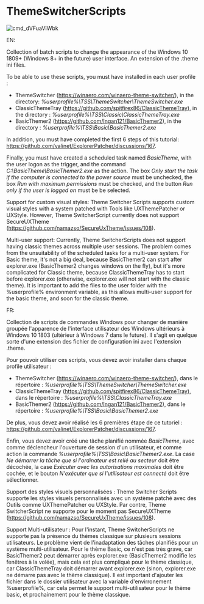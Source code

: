 # ThemeSwitcherScripts

![cmd_dVFuaVIWbk](https://user-images.githubusercontent.com/100134023/177014021-419b31c8-3530-4850-bdc6-c7009c575cad.png)

EN:

Collection of batch scripts to change the appearance of the Windows 10 1809+ (Windows 8+ in the future) user interface. An extension of the .theme ini files.

To be able to use these scripts, you must have installed in each user profile :

- ThemeSwitcher (https://winaero.com/winaero-theme-switcher/), in the directory: _%userprofile%\TSS\ThemeSwitcher\ThemeSwitcher.exe_
- ClassicThemeTray (https://github.com/spitfirex86/ClassicThemeTray), in the directory : _%userprofile%\TSS\Classic\ClassicThemeTray.exe_
- BasicThemer2 (https://github.com/Ingan121/BasicThemer2), in the directory : _%userprofile%\TSS\Basic\BasicThemer2.exe_

In addition, you must have completed the first 6 steps of this tutorial: https://github.com/valinet/ExplorerPatcher/discussions/167.

Finally, you must have created a scheduled task named _BasicTheme_, with the user logon as the trigger, and the command _C:\BasicTheme\BasicThemer2.exe_ as the action. The box _Only start the task if the computer is connected to the power source_ must be unchecked, the box _Run with maximum permissions_ must be checked, and the button _Run only if the user is logged on_ must be be selected.

Support for custom visual styles:
Theme Switcher Scripts supports custom visual styles with a system patched with Tools like UXThemePatcher or UXStyle. However, Theme SwitcherScript currently does not support SecureUXTheme (https://github.com/namazso/SecureUxTheme/issues/108).

Multi-user support:
Currently, Theme SwitcherScripts does not support having classic themes across multiple user sessions.
The problem comes from the unsuitability of the scheduled tasks for a multi-user system. For Basic theme, it's not a big deal, because BasicThemer2 can start after explorer.exe (BasicThemer2 changes windows on the fly), but it's more complicated for Classic theme, because ClassicThemeTray has to start before explorer.exe (otherwise, explorer.exe will not start with the classic theme).
It is important to add the files to the user folder with the %userprofile% environment variable, as this allows multi-user support for the basic theme, and soon for the classic theme.

FR:

Collection de scripts de commandes Windows pour changer de manière groupée l'apparence de l'interface utilisateur des Windows ultérieurs à Windows 10 1803 (ultérieur à Windows 7 dans le future). Il s'agit en quelque sorte d'une extension des fichier de configuration ini avec l'extension .theme.

Pour pouvoir utiliser ces scripts, vous devez avoir installer dans chaque profile utilisateur :

- ThemeSwitcher (https://winaero.com/winaero-theme-switcher/), dans le répertoire : _%userprofile%\TSS\ThemeSwitcher\ThemeSwitcher.exe_
- ClassicThemeTray (https://github.com/spitfirex86/ClassicThemeTray), dans le répertoire : _%userprofile%\TSS\ClassicThemeTray.exe_
- BasicThemer2 (https://github.com/Ingan121/BasicThemer2), dans le répertoire : _%userprofile%\TSS\Basic\BasicThemer2.exe_

De plus, vous devez avoir réalisé les 6 premières étape de ce tutoriel : https://github.com/valinet/ExplorerPatcher/discussions/167.

Enfin, vous devez avoir créé une tâche planifié nommée _BasicTheme_, avec comme déclencheur l'ouverture de session d'un utilisateur, et comme action la commande _%userprofile%\TSS\Basic\BasicThemer2.exe_. La case _Ne démarrer la tâche que si l'ordinateur est relié au secteur_ doit être décochée, la case _Exécuter avec les autorisations maximales_ doit être cochée, et le bouton _N'exécuter que si l'utilisateur est connecté_ doit être sélectionner.

Support des styles visuels personnalisées :
Theme Switcher Scripts supporte les styles visuels personnalisés avec un système patché avec des Outils comme UXThemePatcher ou UXStyle. Par contre, Theme SwitcherScript ne supporte pour le moment pas SecureUXTheme (https://github.com/namazso/SecureUxTheme/issues/108).

Support Multi-utilisateur :
Pour l'instant, Theme SwitcherScripts ne supporte pas la présence du thèmes classique sur plusieurs sessions utilisateurs.
Le problème vient de l'inadaptation des tâches planifiés pour un système multi-utilisateur. Pour le thème Basic, ce n'est pas très grave, car BasicThemer2 peut démarrer après explorer.exe (BasicThemer2 modifie les fenêtres à la volée), mais cela est plus compliqué pour le thème classique, car ClassicThemeTray doit démarrer avant explorer.exe (sinon, explorer.exe ne démarre pas avec le thème classique).
Il est important d'ajouter les fichier dans le dossier utilisateur avec la variable d'envirronement %userprofile%, car cela permet le support multi-utilisateur pour le thème basic, et prochainement pour le thème classique.
